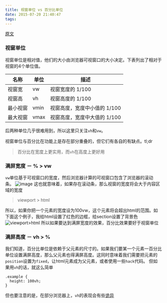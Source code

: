 ```yaml
---
title: 视窗单位 vs 百分比单位
date: 2015-07-20 21:40:47
tags:
---
```


[原文](http://bitsofco.de/2015/viewport-vs-percentage-units/)
### 视窗单位
视窗单位是相对值，他们的大小由浏览器可视窗口的大小决定。下表列出了相对于视窗的4个单位值。

名称 | 单位 | 描述
------ | ------ | ------
视窗宽 | vw | 视窗宽度的 1/100
视窗高 | vh | 视窗高度的 1/100
最小视窗 | vmin | 视窗高度，宽度中小值的 1/100
最大视窗 | vmax | 视窗高度，宽度中大值的 1/100

后两种单位几乎很难用到，所以这里只关注`vh`和`vw`。

视窗单位与百分比在功能上是存在部分重叠的，但它们有各自的有缺点。tl;dr
> 百分比在宽度上更实用，而`vh`在高度上更好用

### 满屏宽度 － % > vw
`vw`单位基于可视窗口的宽度，然后浏览器计算的可视窗口包含了浏览器的滚动条。
![image](http://bitsofco.de/img/blog/14/viewportvsbody.jpg)
这也就意味着，如果存在滚动条，那么视窗的宽度将会大于内容区域的宽度
> viewport > html

所以，如果你把一个元素的宽度设为100vw，这个元素将会超出html的范围。如下面这个例子，我给html设置了红色的边框，给section设置了背景色
![viewport>html](http://bitsofco.de/img/blog/14/viewportvsbody2.png)
所以如果要达到满屏宽度的效果，百分比效果要好于视窗单位

### 满屏高度 － vh > %
我们知道，百分比单位是依赖于父元素的尺寸的。如果我们要某一个元素一百分比单位设置满屏高度，那么父元素也得满屏高度。这同时意味着我们需要把元素的`position`设置为`fixed`，让html元素成为父元素，或者使用一些`hack`代码。
但如果用`vh`的话，就这么简单
```
.example {
  height: 100vh;
}
```
但也要注意的是，在部分浏览器上，`vh`的表现会有些[诡异](http://nicolas-hoizey.com/2015/02/viewport-height-is-taller-than-the-visible-part-of-the-document-in-some-mobile-browsers.html)

